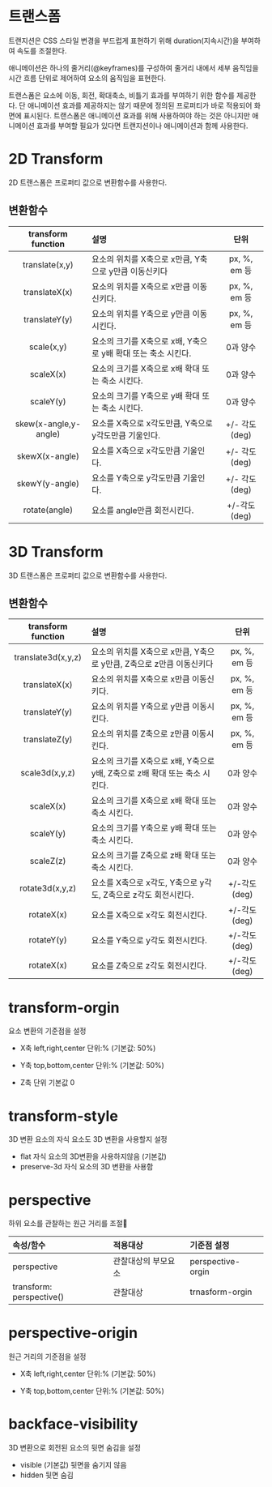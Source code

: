 # 트랜스폼
트랜지션은 CSS 스타일 변경을 부드럽게 표현하기 위해 duration(지속시간)을 부여하여 속도를 조절한다.

애니메이션은 하나의 줄거리(@keyframes)를 구성하여 줄거리 내에서 세부 움직임을 시간 흐름 단위로 제어하여 요소의 움직임을 표현한다.

트랜스폼은 요소에 이동, 회전, 확대축소, 비틀기 효과를 부여하기 위한 함수를 제공한다. 단 애니메이션 효과를 제공하지는 않기 때문에 정의된 프로퍼티가 바로 적용되어 화면에 표시된다. 트랜스폼은 애니메이션 효과를 위해 사용하여야 하는 것은 아니지만 애니메이션 효과를 부여할 필요가 있다면 트랜지션이나 애니메이션과 함께 사용한다.

# 2D Transform

2D 트랜스폼은 프로퍼티 값으로 변환함수를 사용한다.

## 변환함수

transform function|설명|단위
:--:|:--|:--:|
translate(x,y)|요소의 위치를 X축으로 x만큼, Y축으로 y만큼 이동신키다| px, %, em 등
translateX(x)|요소의 위치를 X축으로 x만큼 이동신키다.| px, %, em 등
translateY(y)|요소의 위치를 Y축으로 y만큼 이동시킨다.| px, %, em 등
scale(x,y)|요소의 크기를 X축으로 x배, Y축으로 y배 확대 또는 축소 시킨다. |0과 양수
scaleX(x)|요소의 크기를 X축으로 x배 확대 또는 축소 시킨다. |0과 양수
scaleY(y)|요소의 크기를 Y축으로 y배 확대 또는 축소 시킨다. |0과 양수
skew(x-angle,y-angle)|요소를 X축으로 x각도만큼, Y축으로 y각도만큼 기울인다.| +/- 각도(deg)
skewX(x-angle)|요소를 X축으로 x각도만큼 기울인다.| +/- 각도(deg)
skewY(y-angle)|요소를 Y축으로 y각도만큼 기울인다.| +/- 각도(deg)
rotate(angle)|요소를 angle만큼 회전시킨다.|+/-각도(deg)

# 3D Transform

3D 트랜스폼은 프로퍼티 값으로 변환함수를 사용한다.

## 변환함수

transform function|설명|단위
:--:|:--|:--:|
translate3d(x,y,z)|요소의 위치를 X축으로 x만큼, Y축으로 y만큼, Z축으로 z만큼 이동신키다| px, %, em 등
translateX(x)|요소의 위치를 X축으로 x만큼 이동신키다.| px, %, em 등
translateY(y)|요소의 위치를 Y축으로 y만큼 이동시킨다.| px, %, em 등
translateZ(y)|요소의 위치를 Z축으로 z만큼 이동시킨다.| px, %, em 등
scale3d(x,y,z)|요소의 크기를 X축으로 x배, Y축으로 y배, Z축으로 z배 확대 또는 축소 시킨다. |0과 양수
scaleX(x)|요소의 크기를 X축으로 x배 확대 또는 축소 시킨다. |0과 양수
scaleY(y)|요소의 크기를 Y축으로 y배 확대 또는 축소 시킨다. |0과 양수
scaleZ(z)|요소의 크기를 Z축으로 z배 확대 또는 축소 시킨다. |0과 양수
rotate3d(x,y,z)|요소를 X축으로 x각도, Y축으로 y각도, Z축으로 z각도 회전시킨다.|+/-각도(deg)
rotateX(x)|요소를 X축으로 x각도 회전시킨다.| +/-각도(deg)
rotateY(y)|요소를 Y축으로 y각도 회전시킨다.| +/-각도(deg)
rotateX(x)|요소를 Z축으로 z각도 회전시킨다.| +/-각도(deg)

# transform-orgin
요소 변환의 기준점을 설정

- X축
left,right,center 단위:% (기본값: 50%)

- Y축
top,bottom,center 단위:% (기본값: 50%)

- Z축
단위 기본값 0

# transform-style
3D 변환 요소의 자식 요소도 3D 변환을 사용할지 설정

- flat
자식 요소의 3D변환을 사용하지않음 (기본값)
- preserve-3d
자식 요소의 3D 변환을 사용함
# perspective

하위 요소를 관찰하는 원근 거리를 조절

속성/함수|적용대상|기준점 설정
:--|:--|:--
perspective|관찰대상의 부모요소|perspective-orgin
transform: perspective()|관찰대상|trnasform-orgin

# perspective-origin

원근 거리의 기준점을 설정
- X축
left,right,center 단위:% (기본값: 50%)

- Y축
top,bottom,center 단위:% (기본값: 50%)

# backface-visibility
3D 변환으로 회전된 요소의 뒷면 숨김을 설정

- visible (기본값)
뒷면을 숨기지 않음
- hidden
뒷면 숨김